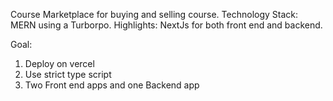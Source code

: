 Course Marketplace for buying and selling course. 
Technology Stack: MERN using a Turborpo.
Highlights:
NextJs for both front end and backend.

Goal:
1. Deploy on vercel
2. Use strict type script
3. Two Front end apps and one Backend app